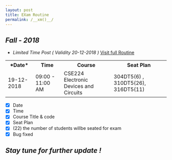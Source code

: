 ```yaml
---
layout: post
title: EXam Routine
permalink: /__xm()__/
---
```

## *Fall - 2018* 
* *Limited Time Post ( Validity 20-12-2018 )* [Visit full Routine](https://daffodilvarsity.edu.bd/notice-file/CSE_Final_Exam_Routine_Fall_18_(CSE).pdf)


<p align='center'>
 <div class="sample">
   <table border="0" align ="center">
      <tbody>
         <tr>
            <th> *Date*   </th>
            <th> Time  </th>
            <th> Course </th>
            <th> Seat Plan </th>
         </tr>
      <tr>
            <td>19-12-2018 </td> 
            <td>  09:00 - 11:00 AM </td>
            <td> CSE224 Electronic Devices and Circuits </td> 
            <td>304DT5(6) , 310DT5(26), 316DT5(11) </td>
         </tr>
      </tbody>
   </table>
  </div>
</p>

- [x] Date
- [x] Time
- [x] Course Title & code
- [x] Seat Plan 
- [x] (22) the number of students willbe seated for exam 
- [x] Bug fixed

## *Stay tune for further update !*
 
